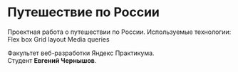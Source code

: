 # Путешествие по России
Проектная работа о путешествии по России.
Используемые технологии:
Flex box
Grid layout
Media queries

Факультет веб-разработки Яндекс Практикума.  
Студент **Евгений Чернышов**.